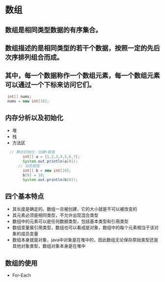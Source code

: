 # 数组
## 数组是相同类型数据的有序集合。
## 数组描述的是相同类型的若干个数据，按照一定的先后次序排列组合而成。
## 其中，每一个数据称作一个数组元素，每一个数组元素可以通过一个下标来访问它们。
```java
 int[] nums;
 nums = new int[10];
```

## 内存分析以及初始化
+ 堆
+ 栈
+ 方法区
```java
  // 静态初始化：创建+赋值
        int[] a = {1,2,3,4,5,6,7};
        System.out.println(a[0]);
      // 动态赋值  
        int[] b = new int[10];
        b[0] = 10;
        System.out.println(b[0]);
```
## 四个基本特点
+ 其长度是确定的。数组一旦被创建，它的大小就是不可以被改变的
+ 其元素必须是相同类型，不允许出现混合类型
+ 数组中的元素可以是任何数据类型，包括基本类型和引用类型
+ 数组变量属引用类型，数组也可以看成是对象，数组中的每个元素相当于该对象的成员变量
+ 数组本身就是对象，java中对象是在堆中的，因此数组无论保存原始类型还是其他对象类型，数组对象本身是在堆中

## 数组的使用
+ For-Each